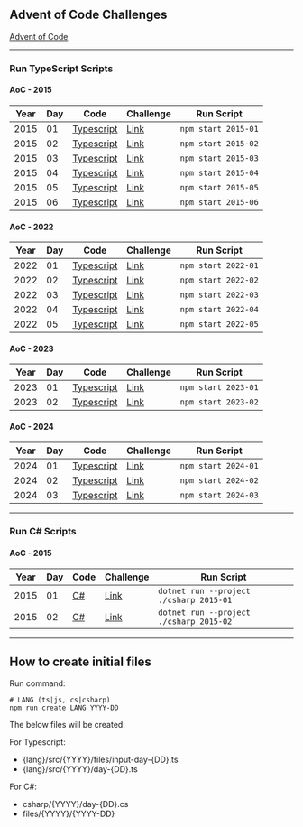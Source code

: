 ## Advent of Code Challenges

[Advent of Code](https://adventofcode.com/)

---

### Run TypeScript Scripts

#### AoC - 2015

| Year | Day | Code                               | Challenge                                   | Run Script          |
| ---- | --- | ---------------------------------- | ------------------------------------------- | ------------------- |
| 2015 | 01  | [Typescript](./typescript/src/2015/day-01.ts) | [Link](https://adventofcode.com/2015/day/1) | `npm start 2015-01` |
| 2015 | 02  | [Typescript](./typescript/src/2015/day-02.ts) | [Link](https://adventofcode.com/2015/day/2) | `npm start 2015-02` |
| 2015 | 03  | [Typescript](./typescript/src/2015/day-03.ts) | [Link](https://adventofcode.com/2015/day/3) | `npm start 2015-03` |
| 2015 | 04  | [Typescript](./typescript/src/2015/day-04.ts) | [Link](https://adventofcode.com/2015/day/4) | `npm start 2015-04` |
| 2015 | 05  | [Typescript](./typescript/src/2015/day-05.ts) | [Link](https://adventofcode.com/2015/day/5) | `npm start 2015-05` |
| 2015 | 06  | [Typescript](./typescript/src/2015/day-06.ts) | [Link](https://adventofcode.com/2015/day/6) | `npm start 2015-06` |

#### AoC - 2022

| Year | Day | Code                               | Challenge                                   | Run Script          |
| ---- | --- | ---------------------------------- | ------------------------------------------- | ------------------- |
| 2022 | 01  | [Typescript](./typescript/src/2022/day-01.ts) | [Link](https://adventofcode.com/2022/day/1) | `npm start 2022-01` |
| 2022 | 02  | [Typescript](./typescript/src/2022/day-02.ts) | [Link](https://adventofcode.com/2022/day/2) | `npm start 2022-02` |
| 2022 | 03  | [Typescript](./typescript/src/2022/day-03.ts) | [Link](https://adventofcode.com/2022/day/3) | `npm start 2022-03` |
| 2022 | 04  | [Typescript](./typescript/src/2022/day-04.ts) | [Link](https://adventofcode.com/2022/day/4) | `npm start 2022-04` |
| 2022 | 05  | [Typescript](./typescript/src/2022/day-05.ts) | [Link](https://adventofcode.com/2022/day/5) | `npm start 2022-05` |

#### AoC - 2023

| Year | Day | Code                               | Challenge                                   | Run Script          |
| ---- | --- | ---------------------------------- | ------------------------------------------- | ------------------- |
| 2023 | 01  | [Typescript](./typescript/src/2023/day-01.ts) | [Link](https://adventofcode.com/2023/day/1) | `npm start 2023-01` |
| 2023 | 02  | [Typescript](./typescript/src/2023/day-02.ts) | [Link](https://adventofcode.com/2023/day/2) | `npm start 2023-02` |

#### AoC - 2024

| Year | Day | Code                               | Challenge                                   | Run Script          |
| ---- | --- | ---------------------------------- | ------------------------------------------- | ------------------- |
| 2024 | 01  | [Typescript](./typescript/src/2024/day-01.ts) | [Link](https://adventofcode.com/2024/day/1) | `npm start 2024-01` |
| 2024 | 02  | [Typescript](./typescript/src/2024/day-02.ts) | [Link](https://adventofcode.com/2024/day/2) | `npm start 2024-02` |
| 2024 | 03  | [Typescript](./typescript/src/2024/day-03.ts) | [Link](https://adventofcode.com/2024/day/3) | `npm start 2024-03` |

---

### Run C# Scripts

#### AoC - 2015

| Year | Day | Code                               | Challenge                                   | Run Script          |
| ---- | --- | ---------------------------------- | ------------------------------------------- | ------------------- |
| 2015 | 01  | [C#](./csharp/2015/day-01.cs) | [Link](https://adventofcode.com/2015/day/1) | `dotnet run --project ./csharp 2015-01` |
| 2015 | 02  | [C#](./csharp/2015/day-02.cs) | [Link](https://adventofcode.com/2015/day/2) | `dotnet run --project ./csharp 2015-02` |

---

## How to create initial files

Run command:

```shell
# LANG (ts|js, cs|csharp)
npm run create LANG YYYY-DD
```

The below files will be created:

For Typescript:

- {lang}/src/{YYYY}/files/input-day-{DD}.ts
- {lang}/src/{YYYY}/day-{DD}.ts

For C#:

- csharp/{YYYY}/day-{DD}.cs
- files/{YYYY}/{YYYY-DD}
